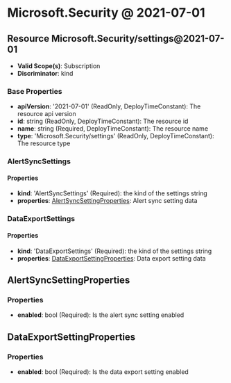 # Microsoft.Security @ 2021-07-01

## Resource Microsoft.Security/settings@2021-07-01
* **Valid Scope(s)**: Subscription
* **Discriminator**: kind

### Base Properties
* **apiVersion**: '2021-07-01' (ReadOnly, DeployTimeConstant): The resource api version
* **id**: string (ReadOnly, DeployTimeConstant): The resource id
* **name**: string (Required, DeployTimeConstant): The resource name
* **type**: 'Microsoft.Security/settings' (ReadOnly, DeployTimeConstant): The resource type
### AlertSyncSettings
#### Properties
* **kind**: 'AlertSyncSettings' (Required): the kind of the settings string
* **properties**: [AlertSyncSettingProperties](#alertsyncsettingproperties): Alert sync setting data

### DataExportSettings
#### Properties
* **kind**: 'DataExportSettings' (Required): the kind of the settings string
* **properties**: [DataExportSettingProperties](#dataexportsettingproperties): Data export setting data


## AlertSyncSettingProperties
### Properties
* **enabled**: bool (Required): Is the alert sync setting enabled

## DataExportSettingProperties
### Properties
* **enabled**: bool (Required): Is the data export setting enabled

